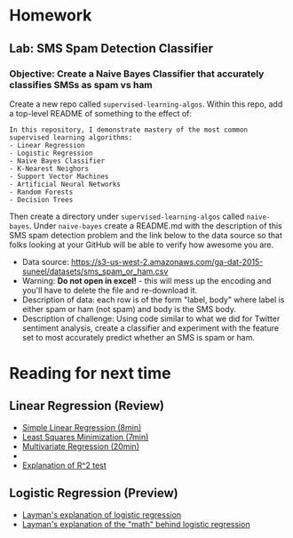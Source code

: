 # Homework
## Lab: SMS Spam Detection Classifier
### Objective: Create a Naive Bayes Classifier that accurately classifies SMSs as spam vs ham
Create a new repo called `supervised-learning-algos`. Within this repo, add a top-level README of something to the effect of:
```
In this repository, I demonstrate mastery of the most common supervised learning algorithms:
- Linear Regression
- Logistic Regression
- Naive Bayes Classifier
- K-Nearest Neighors
- Support Vector Machines
- Artificial Neural Networks
- Random Forests
- Decision Trees

```
Then create a directory under `supervised-learning-algos` called `naive-bayes`.
Under `naive-bayes` create a README.md with the description of this SMS spam detection problem and the link below to the data source so that folks looking at your GitHub will be able to verify how awesome you are.

- Data source: https://s3-us-west-2.amazonaws.com/ga-dat-2015-suneel/datasets/sms_spam_or_ham.csv
- Warning: **Do not open in excel!** - this will mess up the encoding and you'll have to delete the file and re-download it.
- Description of data: each row is of the form "label, body" where label is either spam or ham (not spam) and body is the SMS body.
- Description of challenge: Using code similar to what we did for Twitter sentiment analysis, create a classifier and experiment with the feature set to most accurately predict whether an SMS is spam or ham.

# Reading for next time
## Linear Regression (Review)
- [Simple Linear Regression (8min)](https://www.youtube.com/watch?v=KsVBBJRb9TE)
- [Least Squares Minimization (7min)](https://www.youtube.com/watch?v=coQAAN4eY5s)
- [Multivariate Regression (20min)](https://www.youtube.com/watch?v=dQNpSa-bq4M)
- []()
- [Explanation of R^2 test](http://blog.minitab.com/blog/adventures-in-statistics/regression-analysis-how-do-i-interpret-r-squared-and-assess-the-goodness-of-fit)

## Logistic Regression (Preview)
- [Layman's explanation of logistic regression](http://qr.ae/EbWax)
- [Layman's explanation of the "math" behind logistic regression](http://qr.ae/EbWJ3)
